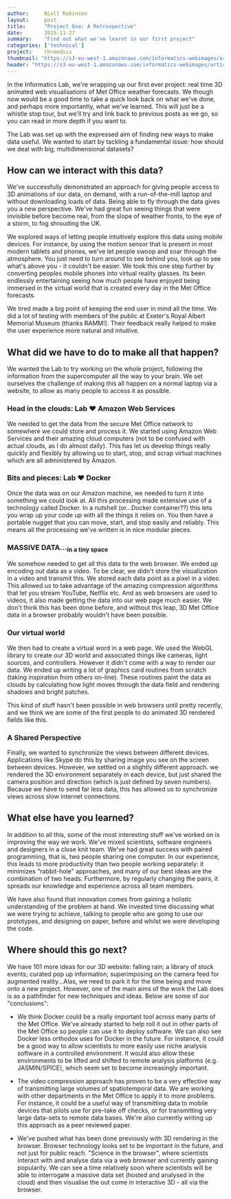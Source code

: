 ```yaml
---
author:     Niall Robinson
layout:     post
title:      "Project One: A Retrospective"
date:       2015-11-27
summary:    "Find out what we've learnt in our first project"
categories: ['technical']
project:    threedvis
thumbnail: "https://s3-eu-west-1.amazonaws.com/informatics-webimages/articles/2015-10-05-videocodec/exampledata_sm.png"
header: "https://s3-eu-west-1.amazonaws.com/informatics-webimages/articles/2015-10-05-videocodec/matrix-356024_1280.jpg"
---
```


In the Informatics Lab, we're wrapping up our first ever project: real time 3D animated web visualisations of Met Office weather forecasts. We though now would be a good time to take a quick look back on what we've done, and perhaps more importantly, what we've learned. This will just be a whistle stop tour, but we'll try and link back to previous posts as we go, so you can read in more depth if you want to.

The Lab was set up with the expressed aim of finding new ways to make data useful. We wanted to start by tackling a fundamental issue: how should we deal with big, multidimensional datasets?

## How can we interact with this data?
We've successfully demonstrated an approach for giving people access to 3D animations of our data, on demand, with a run-of-the-mill laptop and without downloading loads of data. Being able to fly through the data gives you a new perspective. We've had great fun seeing things that were invisible before become real, from the slope of weather fronts, to the eye of a storm, to fog shrouding the UK.

We explored ways of letting people intuitively explore this data using mobile devices. For instance, by using the motion sensor that is present in most modern tablets and phones, we've let people swoop and soar through the atmosphere. You just need to turn around to see behind you, look up to see what's above you - it couldn't be easier. We took this one step further by converting peoples mobile phones into virtual reality glasses. Its been endlessly entertaining seeing how much people have enjoyed being immersed in the virtual world that is created every day in the Met Office forecasts.

We tired made a big point of keeping the end user in mind all the time. We did a lot of testing with members of the public at Exeter's Royal Albert Memorial Museum (thanks RAMM!). Their feedback really helped to make the user experience more natural and intuitive. 

## What did we have to do to make all that happen?
We wanted the Lab to try working on the whole project, following the information from the supercomputer all the way to your brain. We set ourselves the challenge of making this all happen on a normal laptop via a website, to allow as many people to access it as possible.

### Head in the clouds: Lab &hearts; Amazon Web Services
We needed to get the data from the secure Met Office network to somewhere we could store and process it. We started using Amazon Web Services and their amazing cloud computers (not to be confused with actual clouds, as I do almost daily). This has let us develop things really quickly and flexibly by allowing us to start, stop, and scrap virtual machines which are all administered by Amazon.

### Bits and pieces: Lab &hearts; Docker
Once the data was on our Amazon machine, we needed to turn it into something we could look at. All this processing made extensive use of a technology called Docker. In a nutshell (or...Docker container??) this lets you wrap up your code up with all the things it relies on. You then have a portable nugget that you can move, start, and stop easily and reliably. This means all the processing we've written is in nice modular pieces.

<h3>MASSIVE DATA...<sub>in a tiny space</sub></h3>

We somehow needed to get all this data to the web browser. We ended up encoding out data as a video. To be clear, we didn't store the visualization in a video and transmit this. We stored each data point as a pixel in a video. This allowed us to take advantage of the amazing compression algorithms that let you stream YouTube, Netflix etc. And as web browsers are used to videos, it also made getting the data into our web page much easier. We don't think this has been done before, and without this leap, 3D Met Office data in a browser probably wouldn't have been possible.

### Our virtual world
We then had to create a virtual word in a web page. We used the WebGL library to create our 3D world and associated things like cameras, light sources, and controllers. However it didn't come with a way to render our data. We ended up writing a lot of graphics card routines from scratch (taking inspiration from others on-line). These routines paint the data as clouds by calculating how light moves through the data field and rendering shadows and bright patches.

This kind of stuff hasn't been possible in web browsers until pretty recently, and we think we are some of the first people to do animated 3D rendered fields like this.

### A Shared Perspective
Finally, we wanted to synchronize the views between different devices. Applications like Skype do this by sharing image you see on the screen between devices. However, we settled on a slightly different approach. we rendered the 3D environment separately in each device, but just shared the camera position and direction (which is just defined by seven numbers). Because we have to send far less data, this has allowed us to synchronize views across slow internet connections.

## What else have you learned?
In addition to all this, some of the most interesting stuff we've worked on is improving the way we work. We've mixed scientists, software engineers and designers in a close knit team. We've had great success with paired programming, that is, two people sharing one computer. In our experience, this leads to more productivity than two people working separately: it minimizes "rabbit-hole" approaches, and many of our best ideas are the combination of two heads. Furthermore, by regularly changing the pairs, it spreads our knowledge and experience across all team members.

We have also found that innovation comes from gaining a holistic understanding of the problem at hand. We invested time discussing what we were trying to achieve, talking to people who are going to use our prototypes, and designing on paper, before and whilst we were developing the code.

## Where should this go next?
We have 101 more ideas for our 3D website: falling rain; a library of stock events; curated pop up information; superimposing on the camera feed for augmented reality...Alas, we need to park it for the time being and move onto a new project. However, one of the main aims of the work the Lab does is as a pathfinder for new techniques and ideas. Below are some of our "conclusions":

* We think Docker could be a really important tool across many parts of the Met Office. We've already started to help roll it out in other parts of the Met Office so people can use it to deploy software. We can also see Docker less orthodox uses for Docker in the future. For instance, it could be a good way to allow scientists to more easily use niche analysis software in a controlled environment. It would also allow these environments to be lifted and shifted to remote analysis platforms (e.g. JASMIN/SPICE), which seem set to become increasingly important.

* The video compression approach has proven to be a very effective way of transmitting large volumes of spatiotemporal data. We are working with other departments in the Met Office to apply it to more problems. For instance, it could be a useful way of transmitting data to mobile devices that pilots use for pre-take off checks, or for transmitting very large data-sets to remote data bases. We're also currently writing up this approach as a peer reviewed paper.

* We've pushed what has been done previously with 3D rendering in the browser. Browser technology looks set to be important in the future, and not just for public reach. "Science in the browser", where scientists interact with and analyse data via a web browser and currently gaining popularity. We can see a time relatively soon where scientists will be able to interrogate a massive data set (hosted and analysed in the cloud) and then visualise the out come in interactive 3D - all via the browser. 